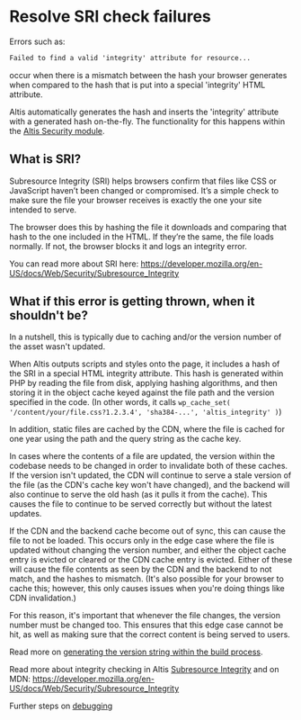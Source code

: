 # Resolve SRI check failures

Errors such as:

```md
Failed to find a valid 'integrity' attribute for resource...
```

occur when there is a mismatch between the hash your browser generates when compared to the hash that is put into a special 'integrity' HTML attribute.

Altis automatically generates the hash and inserts the 'integrity' attribute with a generated hash on-the-fly. The functionality for this happens within the [Altis Security module](https://github.com/humanmade/altis-security).

## What is SRI?

Subresource Integrity (SRI) helps browsers confirm that files like CSS or JavaScript haven’t been changed or compromised. It’s a simple check to make sure the file your browser receives is exactly the one your site intended to serve.

The browser does this by hashing the file it downloads and comparing that hash to the one included in the HTML. If they’re the same, the file loads normally. If not, the browser blocks it and logs an integrity error.

You can read more about SRI here: <https://developer.mozilla.org/en-US/docs/Web/Security/Subresource_Integrity>

## What if this error is getting thrown, when it shouldn't be?

In a nutshell, this is typically due to caching and/or the version number of the asset wasn't updated.

When Altis outputs scripts and styles onto the page, it includes a hash of the SRI in a special HTML integrity attribute. This hash is
generated within PHP by reading the file from disk, applying hashing algorithms, and then storing it in the object cache keyed
against the file path and the version specified in the code. (In other words, it calls
`wp_cache_set( '/content/your/file.css?1.2.3.4', 'sha384-...', 'altis_integrity' )`)

In addition, static files are cached by the CDN, where the file is cached for one year using the path and the query string as the cache key.

In cases where the contents of a file are updated, the version within the codebase needs to be changed in order to invalidate both of these caches. If the version isn't updated, the CDN will continue to serve a stale version of the file (as the CDN's cache key won't have changed), and the backend will also continue to serve the old hash (as it pulls it from the cache). This causes the file to continue to be served correctly but without the latest updates.

If the CDN and the backend cache become out of sync, this can cause the file to not be loaded. This occurs only in the edge case where the file is updated without changing the version number, and either the object cache entry is evicted or cleared or the CDN cache entry is evicted. Either of these will cause the file contents as seen by the CDN and the backend to not match, and the hashes to mismatch. (It's also possible for your browser to cache this; however, this only causes issues when you're doing things like CDN invalidation.)

For this reason, it's important that whenever the file changes, the version number must be changed too. This ensures that this edge case cannot be hit, as well as making sure that the correct content is being served to users.

Read more on [generating the version string within the build process](docs://cloud/static-file-caching/).

Read more about integrity checking in Altis [Subresource Integrity](docs://security/browser/#subresource-integrity) and on
MDN: <https://developer.mozilla.org/en-US/docs/Web/Security/Subresource_Integrity>

Further steps on [debugging](docs://guides/getting-help-with-altis/debugging/)
